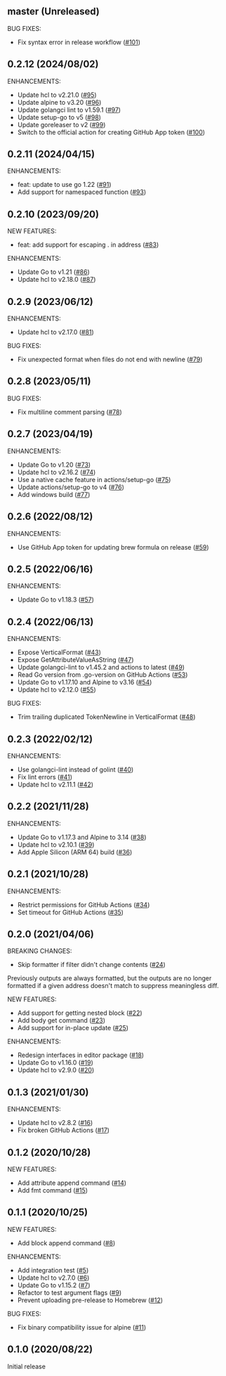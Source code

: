 ## master (Unreleased)

BUG FIXES:

* Fix syntax error in release workflow ([#101](https://github.com/minamijoyo/hcledit/pull/101))

## 0.2.12 (2024/08/02)

ENHANCEMENTS:

* Update hcl to v2.21.0 ([#95](https://github.com/minamijoyo/hcledit/pull/95))
* Update alpine to v3.20 ([#96](https://github.com/minamijoyo/hcledit/pull/96))
* Update golangci lint to v1.59.1 ([#97](https://github.com/minamijoyo/hcledit/pull/97))
* Update setup-go to v5 ([#98](https://github.com/minamijoyo/hcledit/pull/98))
* Update goreleaser to v2 ([#99](https://github.com/minamijoyo/hcledit/pull/99))
* Switch to the official action for creating GitHub App token ([#100](https://github.com/minamijoyo/hcledit/pull/100))

## 0.2.11 (2024/04/15)

ENHANCEMENTS:

* feat: update to use go 1.22 ([#91](https://github.com/minamijoyo/hcledit/pull/91))
* Add support for namespaced function ([#93](https://github.com/minamijoyo/hcledit/pull/93))

## 0.2.10 (2023/09/20)

NEW FEATURES:

* feat: add support for escaping . in address ([#83](https://github.com/minamijoyo/hcledit/pull/83))

ENHANCEMENTS:

* Update Go to v1.21 ([#86](https://github.com/minamijoyo/hcledit/pull/86))
* Update hcl to v2.18.0 ([#87](https://github.com/minamijoyo/hcledit/pull/87))

## 0.2.9 (2023/06/12)

ENHANCEMENTS:

* Update hcl to v2.17.0 ([#81](https://github.com/minamijoyo/hcledit/pull/81))

BUG FIXES:

* Fix unexpected format when files do not end with newline ([#79](https://github.com/minamijoyo/hcledit/pull/79))

## 0.2.8 (2023/05/11)

BUG FIXES:

* Fix multiline comment parsing ([#78](https://github.com/minamijoyo/hcledit/pull/78))

## 0.2.7 (2023/04/19)

ENHANCEMENTS:

* Update Go to v1.20 ([#73](https://github.com/minamijoyo/hcledit/pull/73))
* Update hcl to v2.16.2 ([#74](https://github.com/minamijoyo/hcledit/pull/74))
* Use a native cache feature in actions/setup-go ([#75](https://github.com/minamijoyo/hcledit/pull/75))
* Update actions/setup-go to v4 ([#76](https://github.com/minamijoyo/hcledit/pull/76))
* Add windows build ([#77](https://github.com/minamijoyo/hcledit/pull/77))

## 0.2.6 (2022/08/12)

ENHANCEMENTS:

* Use GitHub App token for updating brew formula on release ([#59](https://github.com/minamijoyo/hcledit/pull/59))

## 0.2.5 (2022/06/16)

ENHANCEMENTS:

* Update Go to v1.18.3 ([#57](https://github.com/minamijoyo/hcledit/pull/57))

## 0.2.4 (2022/06/13)

ENHANCEMENTS:

* Expose VerticalFormat ([#43](https://github.com/minamijoyo/hcledit/pull/43))
* Expose GetAttributeValueAsString ([#47](https://github.com/minamijoyo/hcledit/pull/47))
* Update golangci-lint to v1.45.2 and actions to latest ([#49](https://github.com/minamijoyo/hcledit/pull/49))
* Read Go version from .go-version on GitHub Actions ([#53](https://github.com/minamijoyo/hcledit/pull/53))
* Update Go to v1.17.10 and Alpine to v3.16 ([#54](https://github.com/minamijoyo/hcledit/pull/54))
* Update hcl to v2.12.0 ([#55](https://github.com/minamijoyo/hcledit/pull/55))

BUG FIXES:

* Trim trailing duplicated TokenNewline in VerticalFormat ([#48](https://github.com/minamijoyo/hcledit/pull/48))

## 0.2.3 (2022/02/12)

ENHANCEMENTS:

* Use golangci-lint instead of golint ([#40](https://github.com/minamijoyo/hcledit/pull/40))
* Fix lint errors ([#41](https://github.com/minamijoyo/hcledit/pull/41))
* Update hcl to v2.11.1 ([#42](https://github.com/minamijoyo/hcledit/pull/42))

## 0.2.2 (2021/11/28)

ENHANCEMENTS:

* Update Go to v1.17.3 and Alpine to 3.14 ([#38](https://github.com/minamijoyo/hcledit/pull/38))
* Update hcl to v2.10.1 ([#39](https://github.com/minamijoyo/hcledit/pull/39))
* Add Apple Silicon (ARM 64) build ([#36](https://github.com/minamijoyo/hcledit/pull/36))

## 0.2.1 (2021/10/28)

ENHANCEMENTS:

* Restrict permissions for GitHub Actions ([#34](https://github.com/minamijoyo/hcledit/pull/34))
* Set timeout for GitHub Actions ([#35](https://github.com/minamijoyo/hcledit/pull/35))

## 0.2.0 (2021/04/06)

BREAKING CHANGES:

* Skip formatter if filter didn't change contents ([#24](https://github.com/minamijoyo/hcledit/pull/24))

Previously outputs are always formatted, but the outputs are no longer formatted if a given address doesn't match to suppress meaningless diff.

NEW FEATURES:

* Add support for getting nested block ([#22](https://github.com/minamijoyo/hcledit/pull/22))
* Add body get command ([#23](https://github.com/minamijoyo/hcledit/pull/23))
* Add support for in-place update ([#25](https://github.com/minamijoyo/hcledit/pull/25))

ENHANCEMENTS:

* Redesign interfaces in editor package ([#18](https://github.com/minamijoyo/hcledit/pull/18))
* Update Go to v1.16.0 ([#19](https://github.com/minamijoyo/hcledit/pull/19))
* Update hcl to v2.9.0 ([#20](https://github.com/minamijoyo/hcledit/pull/20))

## 0.1.3 (2021/01/30)

ENHANCEMENTS:

* Update hcl to v2.8.2 ([#16](https://github.com/minamijoyo/hcledit/pull/16))
* Fix broken GitHub Actions ([#17](https://github.com/minamijoyo/hcledit/pull/17))

## 0.1.2 (2020/10/28)

NEW FEATURES:

* Add attribute append command ([#14](https://github.com/minamijoyo/hcledit/pull/14))
* Add fmt command ([#15](https://github.com/minamijoyo/hcledit/pull/15))

## 0.1.1 (2020/10/25)

NEW FEATURES:

* Add block append command ([#8](https://github.com/minamijoyo/hcledit/pull/8))

ENHANCEMENTS:

* Add integration test ([#5](https://github.com/minamijoyo/hcledit/pull/5))
* Update hcl to v2.7.0 ([#6](https://github.com/minamijoyo/hcledit/pull/6))
* Update Go to v1.15.2 ([#7](https://github.com/minamijoyo/hcledit/pull/7))
* Refactor to test argument flags ([#9](https://github.com/minamijoyo/hcledit/pull/9))
* Prevent uploading pre-release to Homebrew ([#12](https://github.com/minamijoyo/hcledit/pull/12))

BUG FIXES:

* Fix binary compatibility issue for alpine ([#11](https://github.com/minamijoyo/hcledit/pull/11))

## 0.1.0 (2020/08/22)

Initial release
